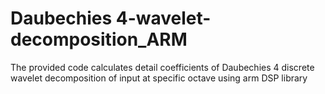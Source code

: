 # Daubechies 4-wavelet-decomposition_ARM
The provided code calculates detail coefficients of Daubechies 4 discrete
 wavelet decomposition of input at specific octave using arm DSP library
 
